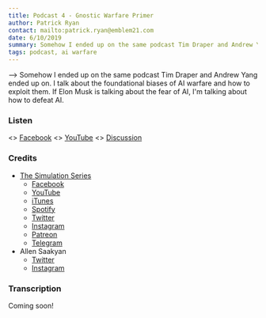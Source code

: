 ```yaml
---
title: Podcast 4 - Gnostic Warfare Primer
author: Patrick Ryan
contact: mailto:patrick.ryan@emblem21.com
date: 6/10/2019
summary: Somehow I ended up on the same podcast Tim Draper and Andrew Yang ended up on.  I talk about the foundational biases of AI warfare and how to exploit them.  If Elon Musk is talking about the fear of AI, I'm talking about how to defeat AI.
tags: podcast, ai warfare
---
```

--> Somehow I ended up on the same podcast Tim Draper and Andrew Yang ended up on.  I talk about the foundational biases of AI warfare and how to exploit them.  If Elon Musk is talking about the fear of AI, I'm talking about how to defeat AI.

### Listen

<> [Facebook](https://www.facebook.com/simulationseries/videos/444207459734304)
<> [YouTube](https://youtu.be/V4PnkaJVxBg?t=86)
<> [Discussion](https://8ch.net/gnosticwarfare/res/605.html)

### Credits

* [The Simulation Series](https://www.simulationseries.com/)
  * [Facebook](https://www.facebook.com/simulationseries)
  * [YouTube](https://www.youtube.com/channel/UC6JhS4GvWf3AJfOTfkrse2w)
  * [iTunes](https://podcasts.apple.com/us/podcast/simulation/id1160455505)
  * [Spotify](https://open.spotify.com/show/4AT6BwdZfBB4evZ8lRZeTr?si=2UKzUfycTkKkX5G7_2x4Zg)
  * [Twitter](https://twitter.com/simulationshow)
  * [Instagram](https://www.instagram.com/simulationseries)
  * [Patreon](https://www.patreon.com/simulationseries)
  * [Telegram](https://t.me/simulationseries)
* Allen Saakyan
  * [Twitter](https://twitter.com/allensaakyan)
  * [Instagram](https://www.instagram.com/allensaakyan)

### Transcription

Coming soon!